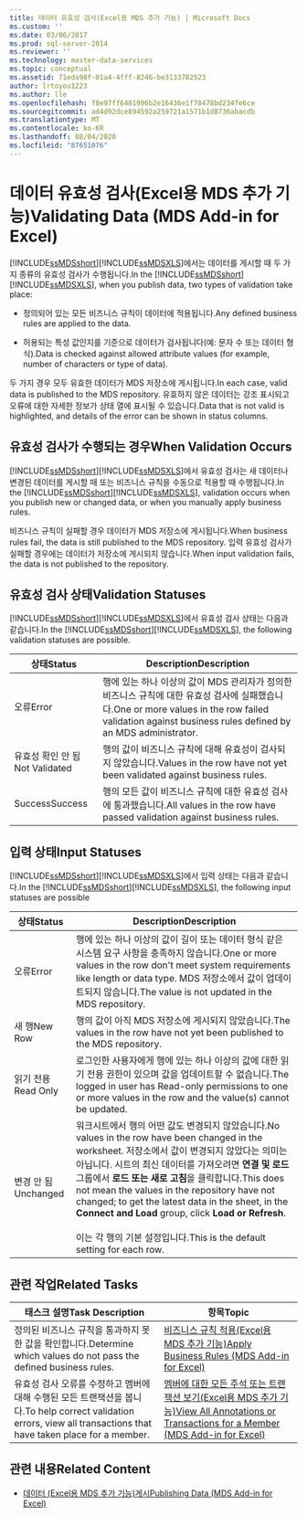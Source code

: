 ```yaml
---
title: 데이터 유효성 검사(Excel용 MDS 추가 기능) | Microsoft Docs
ms.custom: ''
ms.date: 03/06/2017
ms.prod: sql-server-2014
ms.reviewer: ''
ms.technology: master-data-services
ms.topic: conceptual
ms.assetid: 71eda98f-01a4-4fff-8246-be3133782523
author: lrtoyou1223
ms.author: lle
ms.openlocfilehash: f8e97ff6481996b2e16436e1f78478bd234fe6ce
ms.sourcegitcommit: ad4d92dce894592a259721a1571b1d8736abacdb
ms.translationtype: MT
ms.contentlocale: ko-KR
ms.lasthandoff: 08/04/2020
ms.locfileid: "87651076"
---
```

# <a name="validating-data-mds-add-in-for-excel"></a><span data-ttu-id="99450-102">데이터 유효성 검사(Excel용 MDS 추가 기능)</span><span class="sxs-lookup"><span data-stu-id="99450-102">Validating Data (MDS Add-in for Excel)</span></span>
  <span data-ttu-id="99450-103">[!INCLUDE[ssMDSshort](../../includes/ssmdsshort-md.md)][!INCLUDE[ssMDSXLS](../../includes/ssmdsxls-md.md)]에서는 데이터를 게시할 때 두 가지 종류의 유효성 검사가 수행됩니다.</span><span class="sxs-lookup"><span data-stu-id="99450-103">In the [!INCLUDE[ssMDSshort](../../includes/ssmdsshort-md.md)][!INCLUDE[ssMDSXLS](../../includes/ssmdsxls-md.md)], when you publish data, two types of validation take place:</span></span>  
  
-   <span data-ttu-id="99450-104">정의되어 있는 모든 비즈니스 규칙이 데이터에 적용됩니다.</span><span class="sxs-lookup"><span data-stu-id="99450-104">Any defined business rules are applied to the data.</span></span>  
  
-   <span data-ttu-id="99450-105">허용되는 특성 값인지를 기준으로 데이터가 검사됩니다(예: 문자 수 또는 데이터 형식).</span><span class="sxs-lookup"><span data-stu-id="99450-105">Data is checked against allowed attribute values (for example, number of characters or type of data).</span></span>  
  
 <span data-ttu-id="99450-106">두 가지 경우 모두 유효한 데이터가 MDS 저장소에 게시됩니다.</span><span class="sxs-lookup"><span data-stu-id="99450-106">In each case, valid data is published to the MDS repository.</span></span> <span data-ttu-id="99450-107">유효하지 않은 데이터는 강조 표시되고 오류에 대한 자세한 정보가 상태 열에 표시될 수 있습니다.</span><span class="sxs-lookup"><span data-stu-id="99450-107">Data that is not valid is highlighted, and details of the error can be shown in status columns.</span></span>  
  
## <a name="when-validation-occurs"></a><span data-ttu-id="99450-108">유효성 검사가 수행되는 경우</span><span class="sxs-lookup"><span data-stu-id="99450-108">When Validation Occurs</span></span>  
 <span data-ttu-id="99450-109">[!INCLUDE[ssMDSshort](../../includes/ssmdsshort-md.md)][!INCLUDE[ssMDSXLS](../../includes/ssmdsxls-md.md)]에서 유효성 검사는 새 데이터나 변경된 데이터를 게시할 때 또는 비즈니스 규칙을 수동으로 적용할 때 수행됩니다.</span><span class="sxs-lookup"><span data-stu-id="99450-109">In the [!INCLUDE[ssMDSshort](../../includes/ssmdsshort-md.md)][!INCLUDE[ssMDSXLS](../../includes/ssmdsxls-md.md)], validation occurs when you publish new or changed data, or when you manually apply business rules.</span></span>  
  
 <span data-ttu-id="99450-110">비즈니스 규칙이 실패할 경우 데이터가 MDS 저장소에 게시됩니다.</span><span class="sxs-lookup"><span data-stu-id="99450-110">When business rules fail, the data is still published to the MDS repository.</span></span> <span data-ttu-id="99450-111">입력 유효성 검사가 실패할 경우에는 데이터가 저장소에 게시되지 않습니다.</span><span class="sxs-lookup"><span data-stu-id="99450-111">When input validation fails, the data is not published to the repository.</span></span>  
  
## <a name="validation-statuses"></a><span data-ttu-id="99450-112">유효성 검사 상태</span><span class="sxs-lookup"><span data-stu-id="99450-112">Validation Statuses</span></span>  
 <span data-ttu-id="99450-113">[!INCLUDE[ssMDSshort](../../includes/ssmdsshort-md.md)][!INCLUDE[ssMDSXLS](../../includes/ssmdsxls-md.md)]에서 유효성 검사 상태는 다음과 같습니다.</span><span class="sxs-lookup"><span data-stu-id="99450-113">In the [!INCLUDE[ssMDSshort](../../includes/ssmdsshort-md.md)][!INCLUDE[ssMDSXLS](../../includes/ssmdsxls-md.md)], the following validation statuses are possible.</span></span>  
  
|<span data-ttu-id="99450-114">상태</span><span class="sxs-lookup"><span data-stu-id="99450-114">Status</span></span>|<span data-ttu-id="99450-115">Description</span><span class="sxs-lookup"><span data-stu-id="99450-115">Description</span></span>|  
|------------|-----------------|  
|<span data-ttu-id="99450-116">오류</span><span class="sxs-lookup"><span data-stu-id="99450-116">Error</span></span>|<span data-ttu-id="99450-117">행에 있는 하나 이상의 값이 MDS 관리자가 정의한 비즈니스 규칙에 대한 유효성 검사에 실패했습니다.</span><span class="sxs-lookup"><span data-stu-id="99450-117">One or more values in the row failed validation against business rules defined by an MDS administrator.</span></span>|  
|<span data-ttu-id="99450-118">유효성 확인 안 됨</span><span class="sxs-lookup"><span data-stu-id="99450-118">Not Validated</span></span>|<span data-ttu-id="99450-119">행의 값이 비즈니스 규칙에 대해 유효성이 검사되지 않았습니다.</span><span class="sxs-lookup"><span data-stu-id="99450-119">Values in the row have not yet been validated against business rules.</span></span>|  
|<span data-ttu-id="99450-120">Success</span><span class="sxs-lookup"><span data-stu-id="99450-120">Success</span></span>|<span data-ttu-id="99450-121">행의 모든 값이 비즈니스 규칙에 대한 유효성 검사에 통과했습니다.</span><span class="sxs-lookup"><span data-stu-id="99450-121">All values in the row have passed validation against business rules.</span></span>|  
  
## <a name="input-statuses"></a><span data-ttu-id="99450-122">입력 상태</span><span class="sxs-lookup"><span data-stu-id="99450-122">Input Statuses</span></span>  
 <span data-ttu-id="99450-123">[!INCLUDE[ssMDSshort](../../includes/ssmdsshort-md.md)][!INCLUDE[ssMDSXLS](../../includes/ssmdsxls-md.md)]에서 입력 상태는 다음과 같습니다.</span><span class="sxs-lookup"><span data-stu-id="99450-123">In the [!INCLUDE[ssMDSshort](../../includes/ssmdsshort-md.md)][!INCLUDE[ssMDSXLS](../../includes/ssmdsxls-md.md)], the following input statuses are possible</span></span>  
  
|<span data-ttu-id="99450-124">상태</span><span class="sxs-lookup"><span data-stu-id="99450-124">Status</span></span>|<span data-ttu-id="99450-125">Description</span><span class="sxs-lookup"><span data-stu-id="99450-125">Description</span></span>|  
|------------|-----------------|  
|<span data-ttu-id="99450-126">오류</span><span class="sxs-lookup"><span data-stu-id="99450-126">Error</span></span>|<span data-ttu-id="99450-127">행에 있는 하나 이상의 값이 길이 또는 데이터 형식 같은 시스템 요구 사항을 충족하지 않습니다.</span><span class="sxs-lookup"><span data-stu-id="99450-127">One or more values in the row don't meet system requirements like length or data type.</span></span> <span data-ttu-id="99450-128">MDS 저장소에서 값이 업데이트되지 않습니다.</span><span class="sxs-lookup"><span data-stu-id="99450-128">The value is not updated in the MDS repository.</span></span>|  
|<span data-ttu-id="99450-129">새 행</span><span class="sxs-lookup"><span data-stu-id="99450-129">New Row</span></span>|<span data-ttu-id="99450-130">행의 값이 아직 MDS 저장소에 게시되지 않았습니다.</span><span class="sxs-lookup"><span data-stu-id="99450-130">The values in the row have not yet been published to the MDS repository.</span></span>|  
|<span data-ttu-id="99450-131">읽기 전용</span><span class="sxs-lookup"><span data-stu-id="99450-131">Read Only</span></span>|<span data-ttu-id="99450-132">로그인한 사용자에게 행에 있는 하나 이상의 값에 대한 읽기 전용 권한이 있으며 값을 업데이트할 수 없습니다.</span><span class="sxs-lookup"><span data-stu-id="99450-132">The logged in user has Read-only permissions to one or more values in the row and the value(s) cannot be updated.</span></span>|  
|<span data-ttu-id="99450-133">변경 안 됨</span><span class="sxs-lookup"><span data-stu-id="99450-133">Unchanged</span></span>|<span data-ttu-id="99450-134">워크시트에서 행의 어떤 값도 변경되지 않았습니다.</span><span class="sxs-lookup"><span data-stu-id="99450-134">No values in the row have been changed in the worksheet.</span></span> <span data-ttu-id="99450-135">저장소에서 값이 변경되지 않았다는 의미는 아닙니다. 시트의 최신 데이터를 가져오려면 **연결 및 로드** 그룹에서 **로드 또는 새로 고침**을 클릭합니다.</span><span class="sxs-lookup"><span data-stu-id="99450-135">This does not mean the values in the repository have not changed; to get the latest data in the sheet, in the **Connect and Load** group, click **Load or Refresh**.</span></span><br /><br /> <span data-ttu-id="99450-136">이는 각 행의 기본 설정입니다.</span><span class="sxs-lookup"><span data-stu-id="99450-136">This is the default setting for each row.</span></span>|  
  
## <a name="related-tasks"></a><span data-ttu-id="99450-137">관련 작업</span><span class="sxs-lookup"><span data-stu-id="99450-137">Related Tasks</span></span>  
  
|<span data-ttu-id="99450-138">태스크 설명</span><span class="sxs-lookup"><span data-stu-id="99450-138">Task Description</span></span>|<span data-ttu-id="99450-139">항목</span><span class="sxs-lookup"><span data-stu-id="99450-139">Topic</span></span>|  
|----------------------|-----------|  
|<span data-ttu-id="99450-140">정의된 비즈니스 규칙을 통과하지 못한 값을 확인합니다.</span><span class="sxs-lookup"><span data-stu-id="99450-140">Determine which values do not pass the defined business rules.</span></span>|[<span data-ttu-id="99450-141">비즈니스 규칙 적용&#40;Excel용 MDS 추가 기능&#41;</span><span class="sxs-lookup"><span data-stu-id="99450-141">Apply Business Rules &#40;MDS Add-in for Excel&#41;</span></span>](apply-business-rules-mds-add-in-for-excel.md)|  
|<span data-ttu-id="99450-142">유효성 검사 오류를 수정하고 멤버에 대해 수행된 모든 트랜잭션을 봅니다.</span><span class="sxs-lookup"><span data-stu-id="99450-142">To help correct validation errors, view all transactions that have taken place for a member.</span></span>|[<span data-ttu-id="99450-143">멤버에 대한 모든 주석 또는 트랜잭션 보기&#40;Excel용 MDS 추가 기능&#41;</span><span class="sxs-lookup"><span data-stu-id="99450-143">View All Annotations or Transactions for a Member &#40;MDS Add-in for Excel&#41;</span></span>](view-all-annotations-or-transactions-for-a-member-mds-add-in-for-excel.md)|  
  
## <a name="related-content"></a><span data-ttu-id="99450-144">관련 내용</span><span class="sxs-lookup"><span data-stu-id="99450-144">Related Content</span></span>  
  
-   [<span data-ttu-id="99450-145">데이터 &#40;Excel용 MDS 추가 기능&#41;게시</span><span class="sxs-lookup"><span data-stu-id="99450-145">Publishing Data &#40;MDS Add-in for Excel&#41;</span></span>](overview-importing-data-from-excel-mds-add-in-for-excel.md)  
  
  
